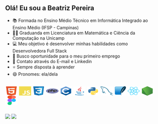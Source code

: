 ## Olá! Eu sou a Beatriz Pereira

- 📚 Formada no Ensino Médio Técnico em Informática Integrado ao Ensino Médio (IFSP - Campinas)
- 👩‍💻 Graduanda em Licenciatura em Matemática e Ciência da Computação na Unicamp
- 💻 Meu objetivo é desenvolver minhas habilidades como Desenvolvedora Full Stack
- 💼 Busco oportunidade para o meu primeiro emprego 
- 📩 Contato através do E-mail e Linkedin
- ⭐ Sempre disposta à aprender
- 😄 Pronomes: ela/dela

<!-- <div>
  <a href="https://github.com/beatriz-pss">
  <img height="180em" src="https://github-readme-stats.vercel.app/api?username=beatriz-pss&show_icons=true&theme=dracula&include_all_commits=true&count_private=true"/>
  <img height="180em" src="https://github-readme-stats.vercel.app/api/top-langs/?username=beatriz-pss&layout=compact&langs_count=7&theme=dracula"/> 
</div>!-->
<div style="display: inline_block"><br>
  <img align="center" alt="beatriz-pss-HTML" height="30" width="40" src="https://raw.githubusercontent.com/devicons/devicon/master/icons/html5/html5-original.svg">
  <img align="center" alt="beatriz-pss-JAVASCRIPT" height="30" width="40" src="https://raw.githubusercontent.com/devicons/devicon/master/icons/javascript/javascript-plain.svg">
  <img align="center" alt="beatriz-pss-CSS" height="30" width="40" src="https://raw.githubusercontent.com/devicons/devicon/master/icons/css3/css3-original.svg">
  <img align="center" alt="beatriz-pss-PHP" height="30" width="40" src="https://raw.githubusercontent.com/devicons/devicon/master/icons/php/php-original.svg">
  <img align="center" alt="beatriz-pss-C" height="30" width="40" src="https://raw.githubusercontent.com/devicons/devicon/master/icons/c/c-original.svg">
  <img align="center" alt="beatriz-pss-JAVA" height="30" width="40" src="https://raw.githubusercontent.com/devicons/devicon/master/icons/java/java-original.svg">
  <img align="center" alt="beatriz-pss-PYTHON" height="30" width="40" src="https://raw.githubusercontent.com/devicons/devicon/master/icons/python/python-original.svg">
  <img align="center" alt="beatriz-pss-MYSQL" height="30" width="40" src="https://raw.githubusercontent.com/devicons/devicon/master/icons/mysql/mysql-original.svg">
  <img align="center" alt="beatriz-pss-SQLITE" height="30" width="40" src="https://raw.githubusercontent.com/devicons/devicon/master/icons/sqlite/sqlite-original.svg">
  <img align="center" alt="beatriz-pss-REACT" height="30" width="40" src="https://raw.githubusercontent.com/devicons/devicon/master/icons/react/react-original.svg">
  <img align="center" alt="beatriz-pss-NODEJS" height="30" width="40" src="https://raw.githubusercontent.com/devicons/devicon/master/icons/nodejs/nodejs-original.svg">
  <img align="center" alt="beatriz-pss-FIGMA" height="30" width="40" src="https://raw.githubusercontent.com/devicons/devicon/master/icons/figma/figma-original.svg">
</div>
  
 ##
 <div>
   <a href = "mailto:beatriz.pereira.silva.santos@gmail.com"><img src="https://img.shields.io/badge/-Gmail-%23333?style=for-the-badge&logo=gmail&logoColor=white" target="_blank"></a>
   <a href="https://www.linkedin.com/in/beatriz-pereira-santos/" target="_blank"><img src="https://img.shields.io/badge/-LinkedIn-%230077B5?style=for-the-badge&logo=linkedin&logoColor=white" target="_blank"></a> 
 </div>
